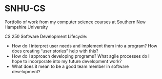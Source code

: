 # SNHU-CS
Portfolio of work from my computer science courses at Southern New Hampshire University


CS 250 Software Development Lifecycle:
* How do I interpret user needs and implement them into a program? How does creating “user stories” help with this?
* How do I approach developing programs? What agile processes do I hope to incorporate into my future development work?
* What does it mean to be a good team member in software development?
